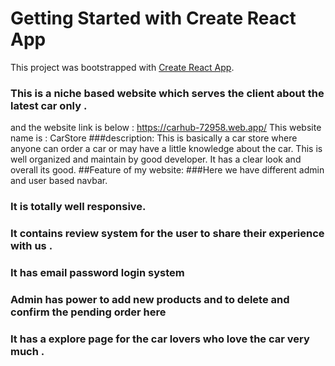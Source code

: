 # Getting Started with Create React App

This project was bootstrapped with [Create React App](https://github.com/facebook/create-react-app).

 ### This is a niche based website which serves the client about the latest car only . 
 and the website link is below : https://carhub-72958.web.app/
 This website name is : CarStore 
###description: This is basically a car store where anyone can order a car or may have a little knowledge about the car. This is well organized and maintain by good developer. It has a clear look and overall its good. 
##Feature of my website: 
###Here we have different admin and user based navbar.
### It is totally well responsive.
### It contains review system for the user to share their experience with us .
### It has email password login system 
### Admin has power to add new products and to delete and confirm the pending order here 
### It has a explore page for the car lovers who love the car very much . 
 
